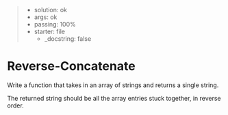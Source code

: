 <!-- BEGIN REPORT -->
> - solution: ok 
> - args: ok 
> - passing: 100% 
> - starter: file
>   - _docstring: false
<!-- END REPORT -->

# Reverse-Concatenate

Write a function that takes in an array of strings and returns a single string.

The returned string should be all the array entries stuck together, in reverse order.

